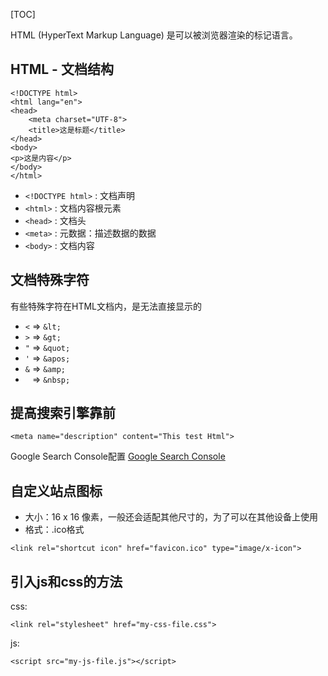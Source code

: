 [TOC]

HTML (HyperText Markup Language) 是可以被浏览器渲染的标记语言。

## HTML - 文档结构

``` 
<!DOCTYPE html>
<html lang="en">
<head>
    <meta charset="UTF-8">
    <title>这是标题</title>
</head>
<body>
<p>这是内容</p>
</body>
</html>
```

- `<!DOCTYPE html>` : 文档声明
- `<html>` : 文档内容根元素
- `<head>` : 文档头
- `<meta>` : 元数据：描述数据的数据
- `<body>` : 文档内容

## 文档特殊字符
有些特殊字符在HTML文档内，是无法直接显示的

- `<` => `&lt;`
- `>` => `&gt;`
- `"` => `&quot;`
- `'` => `&apos;`
- `&` => `&amp;`
- ` ` => `&nbsp;`

## 提高搜索引擎靠前
```
<meta name="description" content="This test Html">
```

Google Search Console配置
[Google Search Console](https://search.google.com/search-console/welcome?hl=zh-CN)

## 自定义站点图标
- 大小：16 x 16 像素，一般还会适配其他尺寸的，为了可以在其他设备上使用
- 格式：.ico格式

```
<link rel="shortcut icon" href="favicon.ico" type="image/x-icon">
```

## 引入js和css的方法
css:

```
<link rel="stylesheet" href="my-css-file.css">
```

js:
```
<script src="my-js-file.js"></script>
```